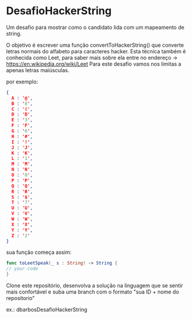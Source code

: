 # DesafioHackerString
Um desafio para mostrar como o candidato lida com um mapeamento de string.

O objetivo é escrever uma função convertToHackerString() que converte letras normais do alfabeto para caracteres hacker.
Esta técnica também é conhecida como Leet, para saber mais sobre ela entre no endereço -> https://en.wikipedia.org/wiki/Leet
Para este desafio vamos nos limitas a apenas letras maiúsculas.

por exemplo:

```json
{
  A : '@',
  B : '8',
  C : '(',
  D : 'D',
  E : '3',
  F : 'F',
  G : '6',
  H : '#',
  I : '!',
  J : 'J',
  K : 'K',
  L : '1',
  M : 'M',
  N : 'N',
  O : '0',
  P : 'P',
  Q : 'Q',
  R : 'R',
  S : '$',
  T : '7',
  U : 'U',
  V : 'V',
  W : 'W',
  X : 'X',
  Y : 'Y',
  Z : '2'
}
```
sua função começa assim:

```swift
func toLeetSpeak(_ s : String) -> String {
// your code
}
```

Clone este repositório, desenvolva a solução na linguagem que se sentir mais confortável e suba uma branch com o formato "sua ID + nome do repositorio"

ex.: dbarbosDesafioHackerString
